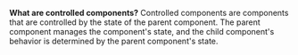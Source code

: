 **What are controlled components?**
Controlled components are components that are controlled by the state of the parent component. The parent component manages the component's state, and the child component's behavior is determined by the parent component's state.